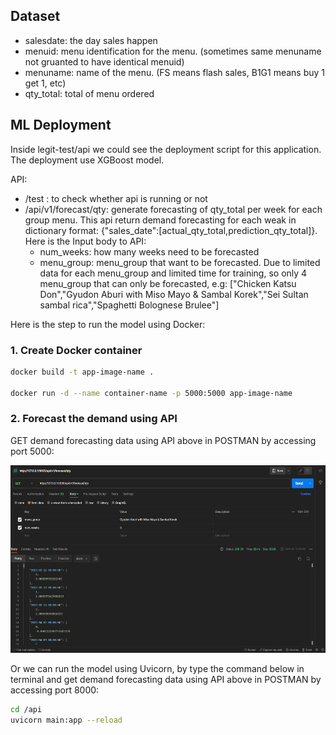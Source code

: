## Dataset
- salesdate: the day sales happen
- menuid: menu identification for the menu. (sometimes same menuname not gruanted to have identical menuid)
- menuname: name of the menu. (FS means flash sales, B1G1 means buy 1 get 1, etc)
- qty_total: total of menu ordered

## ML Deployment
Inside legit-test/api we could see the deployment script for this application. The deployment use XGBoost model.

API:
- /test : to check whether api is running or not
- /api/v1/forecast/qty: generate forecasting of qty_total per week for each group menu. This api return demand forecasting for each weak in dictionary format: {"sales_date":[actual_qty_total,prediction_qty_total]}. Here is the Input body to API:
  - num_weeks: how many weeks need to be forecasted
  - menu_group: menu_group that want to be forecasted. Due to limited data for each menu_group and limited time for training, so only 4 menu_group that can only be forecasted, e.g: ["Chicken Katsu Don","Gyudon Aburi with Miso Mayo & Sambal Korek","Sei Sultan sambal rica","Spaghetti Bolognese Brulee"]

Here is the step to run the model using Docker:
### 1. Create Docker container

```bash
docker build -t app-image-name .

docker run -d --name container-name -p 5000:5000 app-image-name
```
### 2. Forecast the demand using API
GET demand forecasting data using API above in POSTMAN by accessing port 5000:
<p align="left">
    <img src="contents/api request in postman.png" alt="Model Architecture" height="300">
</p>

Or we can run the model using Uvicorn, by type the command below in terminal and get demand forecasting data using API above in POSTMAN by accessing port 8000:
```bash
cd /api
uvicorn main:app --reload
```


